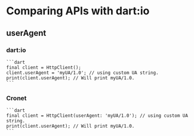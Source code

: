 # Comparing APIs with dart:io

## userAgent

### dart:io

    ```dart
    final client = HttpClient();
    client.userAgent = 'myUA/1.0'; // using custom UA string.
    print(client.userAgent); // Will print myUA/1.0.
    ```

### Cronet

    ```dart
    final client = HttpClient(userAgent: 'myUA/1.0'); // using custom UA string.
    print(client.userAgent); // Will print myUA/1.0.
    ```
